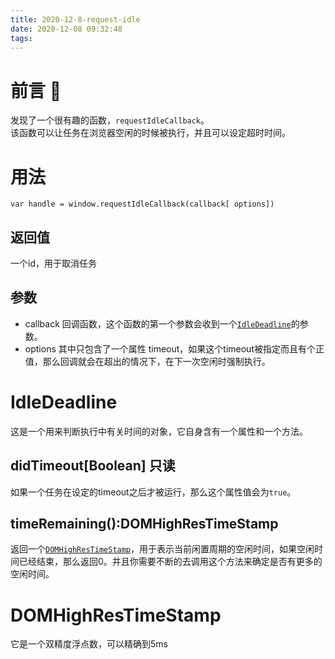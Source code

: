 ```yaml
---
title: 2020-12-8-request-idle
date: 2020-12-08 09:32:48
tags:
---
```

# 前言 🎤
发现了一个很有趣的函数，`requestIdleCallback`。  
该函数可以让任务在浏览器空闲的时候被执行，并且可以设定超时时间。

# 用法
```
var handle = window.requestIdleCallback(callback[ options])
```
## 返回值
一个id，用于取消任务
## 参数
- callback 回调函数，这个函数的第一个参数会收到一个[`IdleDeadline`](#IdleDeadline)的参数。
- options 其中只包含了一个属性 timeout，如果这个timeout被指定而且有个正值，那么回调就会在超出的情况下，在下一次空闲时强制执行。

# IdleDeadline
这是一个用来判断执行中有关时间的对象，它自身含有一个属性和一个方法。
## didTimeout[Boolean] 只读
如果一个任务在设定的timeout之后才被运行，那么这个属性值会为`true`。
## timeRemaining():DOMHighResTimeStamp
返回一个[`DOMHighResTimeStamp`](#DOMHighResTimeStamp)，用于表示当前闲置周期的空闲时间，如果空闲时间已经结束，那么返回0。并且你需要不断的去调用这个方法来确定是否有更多的空闲时间。

# DOMHighResTimeStamp
它是一个双精度浮点数，可以精确到5ms